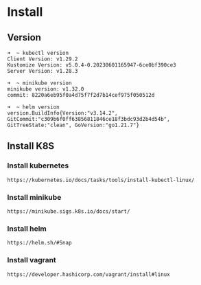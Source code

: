 # Install

## Version

```shell
➜  ~ kubectl version         
Client Version: v1.29.2
Kustomize Version: v5.0.4-0.20230601165947-6ce0bf390ce3
Server Version: v1.28.3

➜  ~ minikube version
minikube version: v1.32.0
commit: 8220a6eb95f0a4d75f7f2d7b14cef975f050512d

➜  ~ helm version
version.BuildInfo{Version:"v3.14.2", GitCommit:"c309b6f0ff63856811846ce18f3bdc93d2b4d54b", GitTreeState:"clean", GoVersion:"go1.21.7"}
```

## Install K8S

### Install kubernetes

```shell
https://kubernetes.io/docs/tasks/tools/install-kubectl-linux/
```

### Install minikube

```shell
https://minikube.sigs.k8s.io/docs/start/
```

### Install helm

```shell
https://helm.sh/#Snap
```

### Install vagrant

```shell
https://developer.hashicorp.com/vagrant/install#linux
```